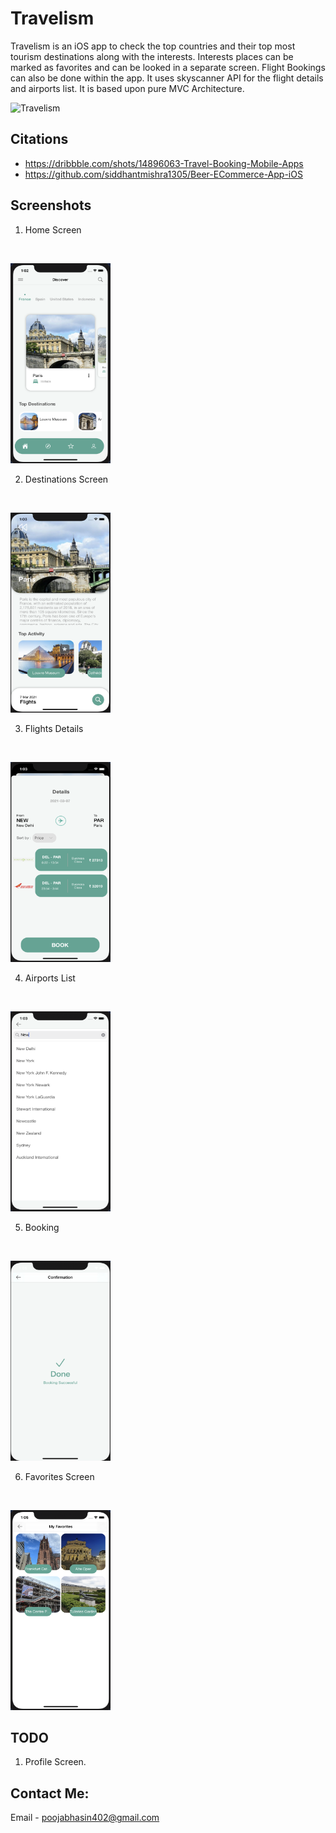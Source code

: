 # Travelism
Travelism is an iOS app to check the top countries and their top most tourism destinations along with the interests.
Interests places can be marked as favorites and can be looked in a separate screen. Flight Bookings can also be done within the app.
It uses skyscanner API for the flight details and airports list.
It is based upon pure MVC Architecture.


![Travelism](Resources/Travelism.gif)

## Citations

* https://dribbble.com/shots/14896063-Travel-Booking-Mobile-Apps
* https://github.com/siddhantmishra1305/Beer-ECommerce-App-iOS

## Screenshots

1. Home Screen

</br>
<p align="left" >
  <img width="160" height="320" src="https://github.com/poojabhasin/Travelism/blob/main/Resources/HomeScreen.png" title="Home" float=left>
</p>

2. Destinations Screen

</br>
<p align="left" >
  <img width="160" height="320" src="https://github.com/poojabhasin/Travelism/blob/main/Resources/Destinations.png" title="Destinations" float=left>
</p>

3. Flights Details

</br>
<p align="left" >
  <img width="160" height="320" src="https://github.com/poojabhasin/Travelism/blob/main/Resources/FlightsList.png" title="FlightsList" float=left>
</p>

4. Airports List

</br>
<p align="left" >
  <img width="160" height="320" src="https://github.com/poojabhasin/Travelism/blob/main/Resources/AirportsList.png" title="AirportsList" float=left>
</p>

5. Booking

</br>
<p align="left" >
  <img width="160" height="320" src="https://github.com/poojabhasin/Travelism/blob/main/Resources/Booking.png" title="Booking" float=left>
</p>

6. Favorites Screen

</br>
<p align="left" >
  <img width="160" height="320" src="https://github.com/poojabhasin/Travelism/blob/main/Resources/Favorites.png" title="Favorites" float=left>
</p>


## TODO

1. Profile Screen.


## Contact Me:

Email - poojabhasin402@gmail.com








